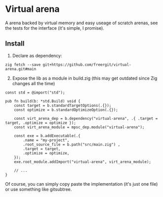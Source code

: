 # Virtual arena

A arena backed by virtual memory and easy useage of scratch arenas, see the tests for the interface (it's simple, I promise).

## Install
1. Declare as dependency:
```console
zig fetch --save git+https://github.com/freergit/virtual-arena.git#main
```

2. Expose the lib as a module in build.zig (this may get outdated since Zig changes all the time)
```zig
const std = @import("std");

pub fn build(b: *std.Build) void {
    const target = b.standardTargetOptions(.{});
    const optimize = b.standardOptimizeOption(.{});

    const virt_arena_dep = b.dependency("virtual-arena", .{ .target = target, .optimize = optimize });
    const virt_arena_module = mpsc_dep.module("virtual-arena");

    const exe = b.addExecutable(.{
        .name = "my-project",
        .root_source_file = b.path("src/main.zig") ,
        .target = target,
        .optimize = optimize,
    });
    exe.root_module.addImport("virtual-arena", virt_arena_module);
    
    // ...
}

```

Of course, you can simply copy paste the implementation (it's just one file) or use something like gitsubtree.